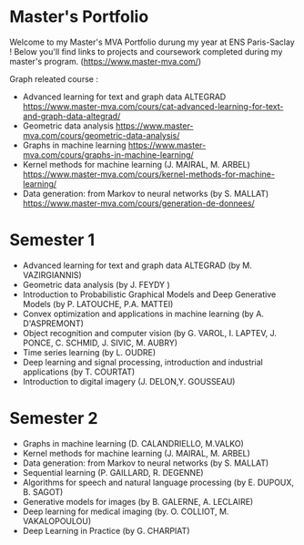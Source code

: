 # Master's Portfolio

Welcome to my Master's MVA Portfolio durung my year at ENS Paris-Saclay ! Below you'll find links to projects and coursework completed during my master's program.
(https://www.master-mva.com/)

Graph releated course :
- Advanced learning for text and graph data ALTEGRAD https://www.master-mva.com/cours/cat-advanced-learning-for-text-and-graph-data-altegrad/
- Geometric data analysis https://www.master-mva.com/cours/geometric-data-analysis/
- Graphs in machine learning https://www.master-mva.com/cours/graphs-in-machine-learning/
- Kernel methods for machine learning (J. MAIRAL, M. ARBEL) https://www.master-mva.com/cours/kernel-methods-for-machine-learning/
- Data generation: from Markov to neural networks (by S. MALLAT) https://www.master-mva.com/cours/generation-de-donnees/
  
# Semester 1
- Advanced learning for text and graph data ALTEGRAD (by M. VAZIRGIANNIS)
- Geometric data analysis (by J. FEYDY )
- Introduction to Probabilistic Graphical Models and Deep Generative Models (by P. LATOUCHE, P.A. MATTEI)
- Convex optimization and applications in machine learning (by A. D'ASPREMONT)
- Object recognition and computer vision (by G. VAROL, I. LAPTEV, J. PONCE, C. SCHMID, J. SIVIC, M. AUBRY)
- Time series learning (by L. OUDRE)
- Deep learning and signal processing, introduction and industrial applications (by T. COURTAT)
- Introduction to digital imagery (J. DELON,Y. GOUSSEAU)

# Semester 2

- Graphs in machine learning (D. CALANDRIELLO, M.VALKO)
- Kernel methods for machine learning (J. MAIRAL, M. ARBEL)
- Data generation: from Markov to neural networks (by S. MALLAT)
- Sequential learning (P. GAILLARD, R. DEGENNE)
- Algorithms for speech and natural language processing (by E. DUPOUX, B. SAGOT)
- Generative models for images (by B. GALERNE, A. LECLAIRE)
- Deep learning for medical imaging (by. O. COLLIOT, M. VAKALOPOULOU)
- Deep Learning in Practice (by G. CHARPIAT)
